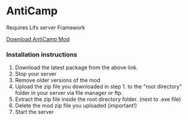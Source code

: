 # AntiCamp
Requires Lifx server Framework


[Download AntiCamp Mod](https://github.com/LiF-x/AntiCamp/releases/latest)

### Installation instructions

1. Download the latest package from the above link.
2. Stop your server
3. Remove older versions of the mod
4. Upload the zip file you downloaded in step 1. to the "root directory" folder in your server via file manager or ftp.
5. Extract the zip file inside the root directory folder. (next to .exe file)
6. Delete the mod zip file you uploaded (important!)
7. Start the server

